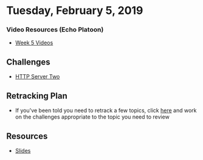 Tuesday, February 5, 2019
=====================
### Video Resources (Echo Platoon)
- [Week 5 Videos](https://www.youtube.com/watch?v=u5UT7jBwbEU&list=PLu0CiQ7bzwESK8JWt1KVzAHzjo7cVhs-f)

## Challenges
* [HTTP Server Two](https://github.com/hotelplatoon/http_server_two)

## Retracking Plan
* If you've been told you need to retrack a few topics, click [here](https://docs.google.com/document/d/1CFR-VHH8Y7RBE1Df3yp2Ce0vewPjexqf4TKthYtFkbs/edit?usp=sharing) and work on the challenges appropriate to the topic you need to review

## Resources
* [Slides](https://github.com/foxtrotplatoon/curriculum/blob/master/week-05/lecture_materials/HTTP.pdf)